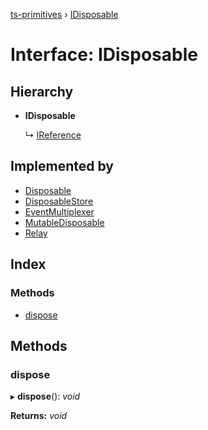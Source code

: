 [ts-primitives](../README.md) › [IDisposable](idisposable.md)

# Interface: IDisposable

## Hierarchy

* **IDisposable**

  ↳ [IReference](ireference.md)

## Implemented by

* [Disposable](../classes/disposable.md)
* [DisposableStore](../classes/disposablestore.md)
* [EventMultiplexer](../classes/eventmultiplexer.md)
* [MutableDisposable](../classes/mutabledisposable.md)
* [Relay](../classes/relay.md)

## Index

### Methods

* [dispose](idisposable.md#dispose)

## Methods

###  dispose

▸ **dispose**(): *void*

**Returns:** *void*
